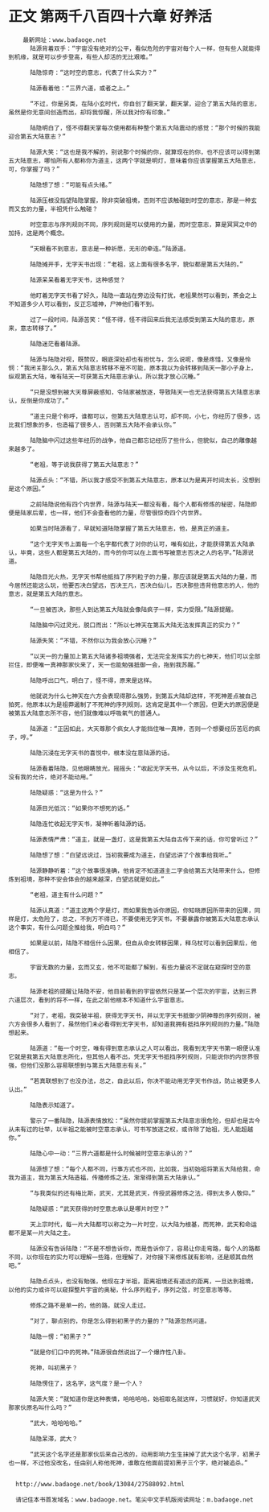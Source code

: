 # 正文 第两千八百四十六章 好养活
        最新网址：www.badaoge.net
          陆源背着双手：“宇宙没有绝对的公平，看似危险的宇宙对每个人一样，但有些人就能得到机缘，就是可以步步登高，有些人却活的无比艰难。”
      
          陆隐惊奇：“这时空的意志，代表了什么实力？”
      
          陆源看着他：“三界六道，或者之上。”
      
          “不过，你是另类，在陆小玄时代，你自创了翻天掌，翻天掌，迎合了第五大陆的意志，虽然是你无意间创造而出，却将我惊醒，所以我对你有印象。”
      
          陆隐明白了，怪不得翻天掌每次使用都有种整个第五大陆震动的感觉：“那个时候的我能迎合第五大陆意志？”
      
          陆源大笑：“这也是我不解的，别说那个时候的你，就算现在的你，也不应该可以得到第五大陆意志，哪怕所有人都称你为道主，这两个字就是明灯，意味着你应该掌握第五大陆意志，可，你掌握了吗？”
      
          陆隐想了想：“可能有点头绪。”
      
          陆源压根没指望陆隐掌握，除非突破祖境，否则不应该触碰到时空的意志，那是一种玄而又玄的力量，半祖凭什么触碰？
      
          时空意志与序列规则不同，序列规则是可以使用的力量，而时空意志，算是冥冥之中的加持，这是两个概念。
      
          “天眼看不到意志，意志是一种祈愿，无形的牵连。”陆源道。
      
          陆隐摊开手，无字天书出现：“老祖，这上面有很多名字，貌似都是第五大陆的。”
      
          陆源呆呆看着无字天书，这种感觉？
      
          他盯着无字天书看了好久，陆隐一直站在旁边没有打扰，老祖果然可以看到，茶会之上不知道多少人可以看到，反正忘墟神，尸神他们看不到。
      
          过了一段时间，陆源苦笑：“怪不得，怪不得回来后我无法感受到第五大陆的意志，原来，意志转移了。”
      
          陆隐迷茫看着陆源。
      
          陆源与陆隐对视，既赞叹，眼底深处却也有担忧与，怎么说呢，像是疼惜，又像是怜悯：“我闭关那么久，第五大陆意志转移不是不可能，原本我以为会转移到陆天一那小子身上，纵观第五大陆，唯有陆天一可获第五大陆意志承认，所以我才放心沉睡。”
      
          “只是没想到被大天尊屏蔽感知，令陆家被放逐，导致陆天一也无法获得第五大陆意志承认，反倒是你成功了。”
      
          “道主只是个称呼，谁都可以，但第五大陆意志认可，却不同，小七，你经历了很多，远比我们想象的多，也造福了很多人，否则第五大陆不会承认你。”
      
          陆隐脑中闪过这些年经历的战争，他自己都忘记经历了些什么，但貌似，自己的雕像越来越多了。
      
          “老祖，等于说我获得了第五大陆意志？”
      
          陆源点头：“不错，所以我才感受不到第五大陆意志，原本以为是离开时间太长，没想到是这个原因。”
      
          之前陆隐说他有四个内世界，陆源与陆天一都没有看，每个人都有修炼的秘密，陆隐即便是陆家后辈，也一样，他们不会查看他的力量，尽管很惊奇四个内世界。
      
          如果当时陆源看了，早就知道陆隐掌握了第五大陆意志，他，是真正的道主。
      
          “这个无字天书上面每一个名字都代表了对你的认可，唯有如此，才能获得第五大陆承认，毕竟，这些人都是第五大陆的，而今的你可以在上面书写被意志否决之人的名字。”陆源说道。
      
          陆隐目光火热，无字天书帮他抵挡了序列粒子的力量，那应该就是第五大陆的力量，而今居然还能这么玩，他要否决白望远，否决王凡，否决白仙儿，否决那些违背他意志的人，他的意志，就是第五大陆的意志。
      
          “一旦被否决，那些人到达第五大陆就会像陆疯子一样，实力受限。”陆源提醒。
      
          陆隐脑中闪过灵光，脱口而出：“所以七神天在第五大陆无法发挥真正的实力？”
      
          陆源失笑：“不错，不然你以为我会放心沉睡？”
      
          “以天一的力量加上第五大陆诸多祖境强者，无法完全发挥实力的七神天，他们可以全部拦住，即便唯一真神那家伙来了，天一也能勉强抵御一会，拖到我苏醒。”
      
          陆隐呼出口气，明白了，怪不得，原来是这样。
      
          他就说为什么七神天在六方会表现得那么强势，到第五大陆却这样，不死神差点被自己拍死，他原本以为是祖莽遏制了不死神的序列规则，这肯定是其中一个原因，但更大的原因便是被第五大陆意志所不容，他们就像难以呼吸氧气的普通人。
      
          陆源道：“正因如此，大天尊那个疯女人才能挡住唯一真神，否则一个想要经历苦厄的疯子，哼。”
      
          陆隐沉浸在无字天书的喜悦中，根本没在意陆源的话。
      
          陆源看着陆隐，见他眼睛放光，摇摇头：“收起无字天书，从今以后，不涉及生死危机，没有我的允许，绝对不能动用。”
      
          陆隐疑惑：“这是为什么？”
      
          陆源目光低沉：“如果你不想死的话。”
      
          陆隐连忙收起无字天书，凝神听着陆源的话。
      
          陆源表情严肃：“道主，就是一盏灯，这是我第五大陆自古传下来的话，你可曾听过？”
      
          陆隐想了想：“白望远说过，当初我要成为道主，白望远讲了个故事给我听…”
      
          陆源静静听着：“这个故事很准确，他肯定不知道道主二字会给第五大陆带来什么，但修炼到祖境，那种不安会体会的越来越深，白望远就是如此。”
      
          “老祖，道主有什么问题？”
      
          陆源认真道：“道主这两个字是灯，而如果我告诉你原因，你知晓原因所带来的因果，同样是灯，太危险了，总之，不到万不得已，不要使用无字天书，不要暴露你被第五大陆意志承认这个事实，有什么问题全推给我，明白吗？”
      
          如果是以前，陆隐不相信什么因果，但自从命女转移因果，释乌杖可以看到因果后，他相信了。
      
          宇宙无数的力量，玄而又玄，他不可能都了解到，有些力量说不定就在窥探时空的意志。
      
          陆源老祖的提醒让陆隐不安，他目前看到的宇宙依然只是某一个层次的宇宙，达到三界六道层次，看到的将不一样，在此之前他根本不知道什么宇宙意志。
      
          “对了，老祖，我突破半祖，获得无字天书，并以无字天书抵御少阴神尊的序列规则，被六方会很多人看到了，虽然他们未必看得到无字天书，却知道我拥有抵挡序列规则的力量。”陆隐想起来。
      
          陆源道：“每一个时空，唯有得到意志承认之人可以看出，我看到无字天书第一眼便认准它就是我第五大陆意志所化，但其他人看不出，凭无字天书抵挡序列规则，只能说你的内世界很强，但他们没那么容易联想到与第五大陆意志有关。”
      
          “若真联想到了也没办法，总之，自此以后，你决不能动用无字天书作战，防止被更多人认出。”
      
          陆隐表示知道了。
      
          警示了一番陆隐，陆源表情放松：“虽然你提前掌握第五大陆意志很危险，但却也是古今从未有过的壮举，以半祖之能被时空意志承认，可书写放逐之权，或许除了始祖，无人能超越你。”
      
          陆隐心中一动：“三界六道都是什么时候被时空意志承认的？”
      
          陆源想了想：“每个人都不同，行事方式也不同，比如我，当初始祖将第五大陆给我，命我为道主，我为第五大陆造福，传播修炼之法，渐渐得到第五大陆承认。”
      
          “与我类似的还有梅比斯，武天，尤其是武天，传授武器修炼之法，得到太多人敬仰。”
      
          陆隐疑惑：“武天获得的时空意志承认是哪片时空？”
      
          天上宗时代，每一片大陆都可以称之为一片时空，以大陆为根基，而死神，武天和命运都不是某一片大陆之主。
      
          陆源没有告诉陆隐：“不是不想告诉你，而是告诉你了，容易让你走弯路，每个人的路都不同，以你现在的实力可以理解一些路，但理解了，对你接下来修炼就有影响，还是顺其自然吧。”
      
          陆隐点点头，也没有勉强，他现在才半祖，距离祖境还有遥远的距离，一旦达到祖境，以他的实力或许可以窥探整片宇宙的奥秘，什么序列粒子，序列之弦，时空意志等等。
      
          修炼之路不是单一的，他的路，就没人走过。
      
          “对了，聊点别的，你是怎么得到初黑子的力量的？”陆源忽然问道。
      
          陆隐一愣：“初黑子？”
      
          “就是你们口中的死神。”陆源很自然说出了一个爆炸性八卦。
      
          死神，叫初黑子？
      
          陆隐愣住了，这名字，这气度？是一个人？
      
          陆源大笑：“就知道你是这种表情，哈哈哈哈，始祖取名就这样，习惯就好，你知道武天那家伙原名叫什么吗？”
      
          “武大，哈哈哈哈。”
      
          陆隐呆滞，武大？
      
          “武天这个名字还是那家伙后来自己改的，动用影响力生生抹掉了武大这个名字，初黑子也一样，不过他没改名，任由别人称他死神，谁敢在他面前提初黑子三个字，绝对被追杀。”
      
      
      http://www.badaoge.net/book/13084/27588092.html
      
      请记住本书首发域名：www.badaoge.net。笔尖中文手机版阅读网址：m.badaoge.net